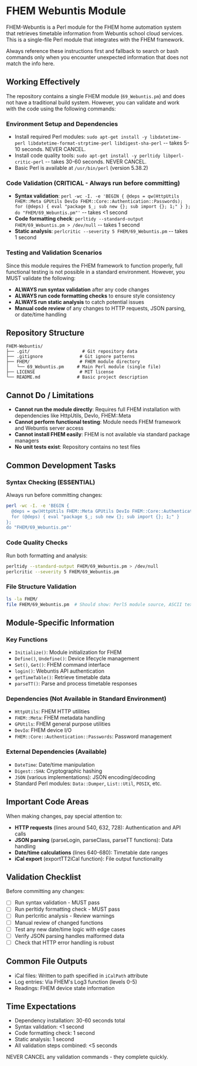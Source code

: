 # FHEM Webuntis Module

FHEM-Webuntis is a Perl module for the FHEM home automation system that retrieves timetable information from Webuntis school cloud services. This is a single-file Perl module that integrates with the FHEM framework.

Always reference these instructions first and fallback to search or bash commands only when you encounter unexpected information that does not match the info here.

## Working Effectively

The repository contains a single FHEM module (`69_Webuntis.pm`) and does not have a traditional build system. However, you can validate and work with the code using the following commands:

### Environment Setup and Dependencies
- Install required Perl modules: `sudo apt-get install -y libdatetime-perl libdatetime-format-strptime-perl libdigest-sha-perl` -- takes 5-10 seconds. NEVER CANCEL.
- Install code quality tools: `sudo apt-get install -y perltidy libperl-critic-perl` -- takes 30-60 seconds. NEVER CANCEL.
- Basic Perl is available at `/usr/bin/perl` (version 5.38.2)

### Code Validation (CRITICAL - Always run before committing)
- **Syntax validation**: `perl -wc -I. -e 'BEGIN { @deps = qw(HttpUtils FHEM::Meta GPUtils DevIo FHEM::Core::Authentication::Passwords); for (@deps) { eval "package $_; sub new {}; sub import {}; 1;" } }; do "FHEM/69_Webuntis.pm"'` -- takes <1 second
- **Code formatting check**: `perltidy --standard-output FHEM/69_Webuntis.pm > /dev/null` -- takes 1 second
- **Static analysis**: `perlcritic --severity 5 FHEM/69_Webuntis.pm` -- takes 1 second

### Testing and Validation Scenarios
Since this module requires the FHEM framework to function properly, full functional testing is not possible in a standard environment. However, you MUST validate the following:

- **ALWAYS run syntax validation** after any code changes
- **ALWAYS run code formatting checks** to ensure style consistency
- **ALWAYS run static analysis** to catch potential issues
- **Manual code review** of any changes to HTTP requests, JSON parsing, or date/time handling

## Repository Structure
```
FHEM-Webuntis/
├── .git/                    # Git repository data
├── .gitignore              # Git ignore patterns
├── FHEM/                   # FHEM module directory
│   └── 69_Webuntis.pm     # Main Perl module (single file)
├── LICENSE                 # MIT license
└── README.md              # Basic project description
```

## Cannot Do / Limitations
- **Cannot run the module directly**: Requires full FHEM installation with dependencies like HttpUtils, DevIo, FHEM::Meta
- **Cannot perform functional testing**: Module needs FHEM framework and Webuntis server access
- **Cannot install FHEM easily**: FHEM is not available via standard package managers
- **No unit tests exist**: Repository contains no test files

## Common Development Tasks

### Syntax Checking (ESSENTIAL)
Always run before committing changes:
```bash
perl -wc -I. -e 'BEGIN { 
  @deps = qw(HttpUtils FHEM::Meta GPUtils DevIo FHEM::Core::Authentication::Passwords);
  for (@deps) { eval "package $_; sub new {}; sub import {}; 1;" }
}; 
do "FHEM/69_Webuntis.pm"'
```

### Code Quality Checks
Run both formatting and analysis:
```bash
perltidy --standard-output FHEM/69_Webuntis.pm > /dev/null
perlcritic --severity 5 FHEM/69_Webuntis.pm
```

### File Structure Validation
```bash
ls -la FHEM/
file FHEM/69_Webuntis.pm  # Should show: Perl5 module source, ASCII text
```

## Module-Specific Information

### Key Functions
- `Initialize()`: Module initialization for FHEM
- `Define()`, `Undefine()`: Device lifecycle management  
- `Set()`, `Get()`: FHEM command interface
- `login()`: Webuntis API authentication
- `getTimeTable()`: Retrieve timetable data
- `parseTT()`: Parse and process timetable responses

### Dependencies (Not Available in Standard Environment)
- `HttpUtils`: FHEM HTTP utilities
- `FHEM::Meta`: FHEM metadata handling
- `GPUtils`: FHEM general purpose utilities
- `DevIo`: FHEM device I/O
- `FHEM::Core::Authentication::Passwords`: Password management

### External Dependencies (Available)
- `DateTime`: Date/time manipulation
- `Digest::SHA`: Cryptographic hashing
- `JSON` (various implementations): JSON encoding/decoding
- Standard Perl modules: `Data::Dumper`, `List::Util`, `POSIX`, etc.

## Important Code Areas

When making changes, pay special attention to:
- **HTTP requests** (lines around 540, 632, 728): Authentication and API calls
- **JSON parsing** (parseLogin, parseClass, parseTT functions): Data handling
- **Date/time calculations** (lines 640-680): Timetable date ranges
- **iCal export** (exportTT2iCal function): File output functionality

## Validation Checklist
Before committing any changes:
- [ ] Run syntax validation - MUST pass
- [ ] Run perltidy formatting check - MUST pass
- [ ] Run perlcritic analysis - Review warnings
- [ ] Manual review of changed functions
- [ ] Test any new date/time logic with edge cases
- [ ] Verify JSON parsing handles malformed data
- [ ] Check that HTTP error handling is robust

## Common File Outputs
- iCal files: Written to path specified in `iCalPath` attribute
- Log entries: Via FHEM's Log3 function (levels 0-5)
- Readings: FHEM device state information

## Time Expectations
- Dependency installation: 30-60 seconds total
- Syntax validation: <1 second
- Code formatting check: 1 second  
- Static analysis: 1 second
- All validation steps combined: <5 seconds

NEVER CANCEL any validation commands - they complete quickly.